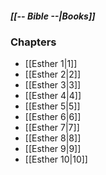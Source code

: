 ##### *[[-- Bible --|Books]]*

### Chapters
- [[Esther 1|1]]
- [[Esther 2|2]]
- [[Esther 3|3]]
- [[Esther 4|4]]
- [[Esther 5|5]]
- [[Esther 6|6]]
- [[Esther 7|7]]
- [[Esther 8|8]]
- [[Esther 9|9]]
- [[Esther 10|10]]

